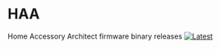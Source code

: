 # HAA
Home Accessory Architect firmware binary releases
[![Latest](https://img.shields.io/github/v/tag/RavenSystem/haa?color=green&label=Latest%20Release)](https://github.com/RavenSystem/haa/releases)
